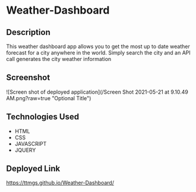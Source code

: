 # Weather-Dashboard

## Description
This weather dashboard app allows you to get the most up to date weather forecast for a city anywhere in the world. Simply search the city and an API call generates the city weather information

## Screenshot
![Screen shot of deployed application](/Screen Shot 2021-05-21 at 9.10.49 AM.png?raw=true "Optional Title")


## Technologies Used
- HTML
- CSS
- JAVASCRIPT
- JQUERY


## Deployed Link
https://ttmgs.github.io/Weather-Dashboard/
